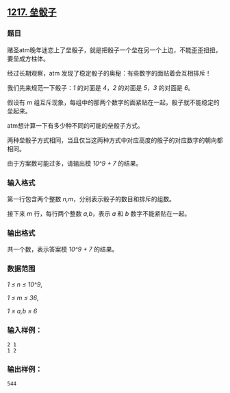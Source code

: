 ## [1217. 垒骰子](https://www.acwing.com/problem/content/1219/)

### 题目

赌圣atm晚年迷恋上了垒骰子，就是把骰子一个垒在另一个上边，不能歪歪扭扭，要垒成方柱体。

经过长期观察，atm 发现了稳定骰子的奥秘：有些数字的面贴着会互相排斥！

我们先来规范一下骰子：*1* 的对面是 *4*，*2* 的对面是 *5*，*3* 的对面是 *6*。

假设有 *m* 组互斥现象，每组中的那两个数字的面紧贴在一起，骰子就不能稳定的垒起来。

atm想计算一下有多少种不同的可能的垒骰子方式。

两种垒骰子方式相同，当且仅当这两种方式中对应高度的骰子的对应数字的朝向都相同。

由于方案数可能过多，请输出模 *10^9 + 7* 的结果。

### 输入格式

第一行包含两个整数 *n,m*，分别表示骰子的数目和排斥的组数。

接下来 *m* 行，每行两个整数 *a,b*，表示 *a* 和 *b* 数字不能紧贴在一起。

### 输出格式

共一个数，表示答案模 *10^9 + 7* 的结果。

### 数据范围

*1 ≤ n ≤ 10^9*,

*1 ≤ m ≤ 36*,

*1 ≤ a,b ≤ 6*

### 输入样例：

```
2 1
1 2
```

### 输出样例：

```
544
```
